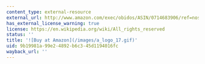 ```yaml
---
content_type: external-resource
external_url: http://www.amazon.com/exec/obidos/ASIN/0714683906/ref=nosim/mitopencourse-20
has_external_license_warning: true
license: https://en.wikipedia.org/wiki/All_rights_reserved
status: ''
title: '![Buy at Amazon](/images/a_logo_17.gif)'
uid: 9b19981a-99e2-4892-b6c3-45d1194016fc
wayback_url: ''
---
```

